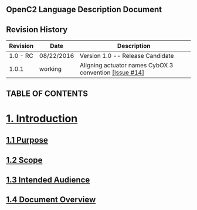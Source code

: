 ## OpenC2 Language Description Document

## Revision History

Revision | Date | Description
---------|------|------------
1.0 - RC | 08/22/2016 | Version 1.0 -- Release Candidate
1.0.1    | working    | Aligning actuator names CybOX 3 convention  [\[Issue #14\]](https://github.com/OpenC2-org/openc2-working-group/issues/14)

## TABLE OF CONTENTS

# [1. Introduction](1_introduction.md#1-introduction)

## [1.1 Purpose](1_introduction.md#11-purpose)

## [1.2 Scope](1_introduction.md#12-scope)

## [1.3 Intended Audience](1_introduction.md#13-intended-audience)

## [1.4 Document Overview](1_introduction.md#14-document-overview)
